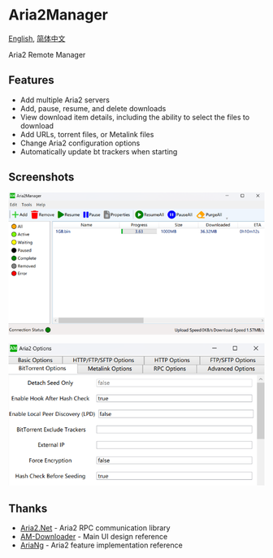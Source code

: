# Aria2Manager

[English](https://github.com/Ftbom/Aria2Manager/blob/master/README.md), [简体中文](https://github.com/Ftbom/Aria2Manager/blob/master/README-zh.md)

Aria2 Remote Manager

## Features

* Add multiple Aria2 servers
* Add, pause, resume, and delete downloads
* View download item details, including the ability to select the files to download
* Add URLs, torrent files, or Metalink files
* Change Aria2 configuration options
* Automatically update bt trackers when starting

## Screenshots

![MainWindow](ScreenShots/MainWindow.png)

![Aria2Settings](ScreenShots/Aria2Settings.png)

## Thanks

* [Aria2.Net](https://github.com/rogerfar/Aria2.NET) - Aria2 RPC communication library
* [AM-Downloader](https://github.com/antikmozib/AM-Downloader) - Main UI design reference
* [AriaNg](https://github.com/mayswind/AriaNg) - Aria2 feature implementation reference
